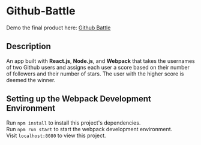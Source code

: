 # Github-Battle

Demo the final product here: [Github Battle](https://jeffreyxchan.github.io/Github-Battle/ "Github Battle")

## Description
An app built with **React.js**, **Node.js**, and **Webpack** that takes the usernames of two Github users and assigns each user a score based on their number of followers and their number of stars. The user with the higher score is deemed the winner.

## Setting up the Webpack Development Environment
Run `npm install` to install this project's dependencies. <br>
Run `npm run start` to start the webpack development environment. <br>
Visit `localhost:8080` to view this project.